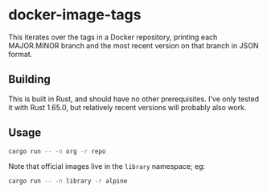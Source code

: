 # docker-image-tags

This iterates over the tags in a Docker repository, printing each MAJOR.MINOR
branch and the most recent version on that branch in JSON format.

## Building

This is built in Rust, and should have no other prerequisites. I've only tested
it with Rust 1.65.0, but relatively recent versions will probably also work.

## Usage

```bash
cargo run -- -n org -r repo
```

Note that official images live in the `library` namespace; eg:

```bash
cargo run -- -n library -r alpine
```
